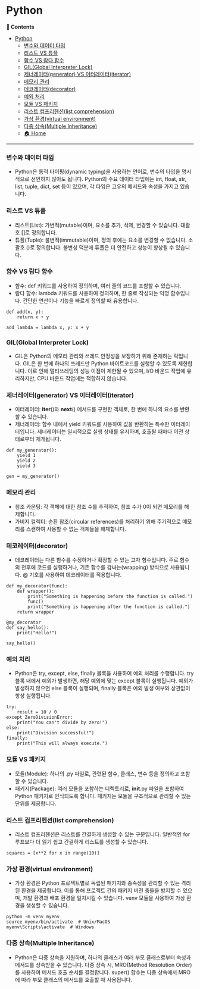 # Python
**:book: Contents**

- [Python](#Python)
    - [변수와 데이터 타입](#변수와-데이터-타입)
    - [리스트 VS 튜플](#리스트-VS-튜플)
    - [함수 VS 람다 함수](#함수-VS-람다-함수)
    - [GIL(Global Interpreter Lock)](#GIL(Global-Interpreter-Lock))
    - [제너레이터(generator) VS 이터레이터(iterator)](#제너레이터(generator)-VS-이터레이터(iterator))
    - [메모리 관리](#메모리-관리)
    - [데코레이터(decorator)](#데코레이터(decorator))
    - [예외 처리](#예외-처리)
    - [모듈 VS 패키지](#모듈-VS-패키지)
    - [리스트 컴프리헨션(list comprehension)](#리스트-컴프리헨션(list-comprehension))
    - [가상 환경(virtual environment)](#가상-환경(virtual-environment))
    - [다중 상속(Multiple Inheritance)](#다중-상속(Multiple-Inheritance))
  - [:house: Home](#house-home)
---

### 변수와 데이터 타입
* Python은 동적 타이핑(dynamic typing)을 사용하는 언어로, 변수의 타입을 명시적으로 선언하지 않아도 됩니다. Python의 주요 데이터 타입에는 int, float, str, list, tuple, dict, set 등이 있으며, 각 타입은 고유의 메서드와 속성을 가지고 있습니다.

### 리스트 VS 튜플
* 리스트(List): 가변적(mutable)이며, 요소를 추가, 삭제, 변경할 수 있습니다. 대괄호 []로 정의합니다.
* 튜플(Tuple): 불변적(immutable)이며, 정의 후에는 요소를 변경할 수 없습니다. 소괄호 ()로 정의합니다. 불변성 덕분에 튜플은 더 안전하고 성능이 향상될 수 있습니다.

### 함수 VS 람다 함수
* 함수: def 키워드를 사용하여 정의하며, 여러 줄의 코드를 포함할 수 있습니다.
* 람다 함수: lambda 키워드를 사용하여 정의하며, 한 줄로 작성되는 익명 함수입니다. 간단한 연산이나 기능을 빠르게 정의할 때 유용합니다.

```
def add(x, y):
    return x + y

add_lambda = lambda x, y: x + y
```

### GIL(Global Interpreter Lock)
* GIL은 Python의 메모리 관리와 쓰레드 안정성을 보장하기 위해 존재하는 락입니다. GIL은 한 번에 하나의 쓰레드만 Python 바이트코드를 실행할 수 있도록 제한합니다. 이로 인해 멀티쓰레딩의 성능 이점이 제한될 수 있으며, I/O 바운드 작업에 유리하지만, CPU 바운드 작업에는 적합하지 않습니다.

### 제너레이터(generator) VS 이터레이터(iterator)
* 이터레이터: __iter__()와 __next__() 메서드를 구현한 객체로, 한 번에 하나의 요소를 반환할 수 있습니다.
* 제너레이터: 함수 내에서 yield 키워드를 사용하여 값을 반환하는 특수한 이터레이터입니다. 제너레이터는 일시적으로 실행 상태를 유지하며, 호출될 때마다 이전 상태로부터 재개됩니다.
  
```
def my_generator():
    yield 1
    yield 2
    yield 3

gen = my_generator()
```

### 메모리 관리
* 참조 카운팅: 각 객체에 대한 참조 수를 추적하여, 참조 수가 0이 되면 메모리를 해제합니다.
* 가비지 컬렉터: 순환 참조(circular references)를 처리하기 위해 주기적으로 메모리를 스캔하여 사용할 수 없는 객체들을 해제합니다.

### 데코레이터(decorator)
* 데코레이터는 다른 함수를 수정하거나 확장할 수 있는 고차 함수입니다. 주로 함수의 전후에 코드를 실행하거나, 기존 함수를 감싸는(wrapping) 방식으로 사용됩니다. @ 기호를 사용하여 데코레이터를 적용합니다.
  
```
def my_decorator(func):
    def wrapper():
        print("Something is happening before the function is called.")
        func()
        print("Something is happening after the function is called.")
    return wrapper

@my_decorator
def say_hello():
    print("Hello!")

say_hello()
```

### 예외 처리
* Python은 try, except, else, finally 블록을 사용하여 예외 처리를 수행합니다. try 블록 내에서 예외가 발생하면, 해당 예외에 맞는 except 블록이 실행됩니다. 예외가 발생하지 않으면 else 블록이 실행되며, finally 블록은 예외 발생 여부와 상관없이 항상 실행됩니다.

```
try:
    result = 10 / 0
except ZeroDivisionError:
    print("You can't divide by zero!")
else:
    print("Division successful!")
finally:
    print("This will always execute.")
```

### 모듈 VS 패키지
* 모듈(Module): 하나의 .py 파일로, 관련된 함수, 클래스, 변수 등을 정의하고 포함할 수 있습니다.
* 패키지(Package): 여러 모듈을 포함하는 디렉토리로, __init__.py 파일을 포함하여 Python 패키지로 인식되도록 합니다. 패키지는 모듈을 구조적으로 관리할 수 있는 단위를 제공합니다.

### 리스트 컴프리헨션(list comprehension)
* 리스트 컴프리헨션은 리스트를 간결하게 생성할 수 있는 구문입니다. 일반적인 for 루프보다 더 읽기 쉽고 간결하게 리스트를 생성할 수 있습니다.

```
squares = [x**2 for x in range(10)]
```

### 가상 환경(virtual environment)
* 가상 환경은 Python 프로젝트별로 독립된 패키지와 종속성을 관리할 수 있는 격리된 환경을 제공합니다. 이를 통해 프로젝트 간의 패키지 버전 충돌을 방지할 수 있으며, 개발 환경과 배포 환경을 일치시킬 수 있습니다. venv 모듈을 사용하여 가상 환경을 생성할 수 있습니다.

```
python -m venv myenv
source myenv/bin/activate  # Unix/MacOS
myenv\Scripts\activate  # Windows
```

### 다중 상속(Multiple Inheritance)
* Python은 다중 상속을 지원하며, 하나의 클래스가 여러 부모 클래스로부터 속성과 메서드를 상속받을 수 있습니다. 다중 상속 시, MRO(Method Resolution Order)를 사용하여 메서드 호출 순서를 결정합니다. super() 함수는 다중 상속에서 MRO에 따라 부모 클래스의 메서드를 호출할 때 사용됩니다.

